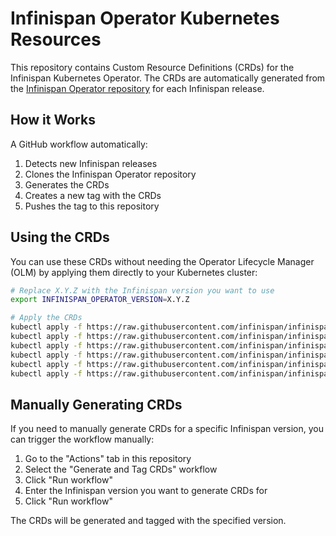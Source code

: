 # Infinispan Operator Kubernetes Resources

This repository contains Custom Resource Definitions (CRDs) for the Infinispan Kubernetes Operator. The CRDs are automatically generated from the [Infinispan Operator repository](https://github.com/infinispan/infinispan-operator) for each Infinispan release.

## How it Works

A GitHub workflow automatically:
1. Detects new Infinispan releases
2. Clones the Infinispan Operator repository
3. Generates the CRDs
4. Creates a new tag with the CRDs
5. Pushes the tag to this repository

## Using the CRDs

You can use these CRDs without needing the Operator Lifecycle Manager (OLM) by applying them directly to your Kubernetes cluster:

```bash
# Replace X.Y.Z with the Infinispan version you want to use
export INFINISPAN_OPERATOR_VERSION=X.Y.Z

# Apply the CRDs
kubectl apply -f https://raw.githubusercontent.com/infinispan/infinispan-k8s-resources/${INFINISPAN_OPERATOR_VERSION}/backups.infinispan.org-v1.yml
kubectl apply -f https://raw.githubusercontent.com/infinispan/infinispan-k8s-resources/${INFINISPAN_OPERATOR_VERSION}/batches.infinispan.org-v1.yml
kubectl apply -f https://raw.githubusercontent.com/infinispan/infinispan-k8s-resources/${INFINISPAN_OPERATOR_VERSION}/caches.infinispan.org-v1.yml
kubectl apply -f https://raw.githubusercontent.com/infinispan/infinispan-k8s-resources/${INFINISPAN_OPERATOR_VERSION}/infinispans.infinispan.org-v1.yml
kubectl apply -f https://raw.githubusercontent.com/infinispan/infinispan-k8s-resources/${INFINISPAN_OPERATOR_VERSION}/restores.infinispan.org-v1.yml
kubectl apply -f https://raw.githubusercontent.com/infinispan/infinispan-k8s-resources/${INFINISPAN_OPERATOR_VERSION}/kubernetes.yml
```

## Manually Generating CRDs

If you need to manually generate CRDs for a specific Infinispan version, you can trigger the workflow manually:

1. Go to the "Actions" tab in this repository
2. Select the "Generate and Tag CRDs" workflow
3. Click "Run workflow"
4. Enter the Infinispan version you want to generate CRDs for
5. Click "Run workflow"

The CRDs will be generated and tagged with the specified version.
